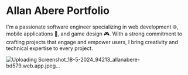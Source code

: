 # Allan Abere Portfolio

I'm a passionate software engineer specializing in web development 🌐, mobile applications 📱, and game design 🎮. With a strong commitment to crafting projects that engage and empower users, I bring creativity and technical expertise to every project.        


![Uploading Screenshot_18-5-2024_94213_allanabere-bd579.web.app.jpeg…]()
